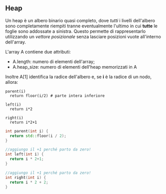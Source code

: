 ## Heap

Un heap è un albero binario quasi completo, dove _tutti_ i livelli dell'albero sono completamente riempiti tranne eventualmente l'ultimo in cui **tutte** le foglie sono addossate a sinistra. Questo permette di rappresentarlo utilizzando un _vettore posizionale_ senza lasciare posizioni vuote all'interno dell'array.

L'array A contiene due attributi:

- A.length: numero di elementi dell'array;
- A.heap_size: numero di elementi dell'heap memorizzati in A

Inoltre A[1] identifica la radice dell'albero e, se **i** è la radice di un nodo, allora:

```pseudocode
parent(i)
  return floor(i/2) # parte intera inferiore

left(i)
  return i*2

right(i)
  return i*2+1
```

```c++
int parent(int i) {
  return std::floor(i / 2);
}

//aggiungo il +1 perché parto da zero!
int left(int i) {
  return i * 2+1;
}

//aggiungo il +1 perché parto da zero!
int right(int i) {
  return i * 2 + 2;
}
```
